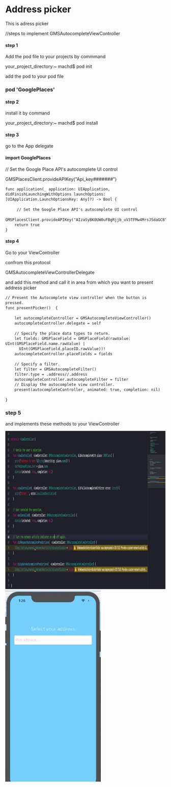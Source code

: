 # Address picker 
This is adress picker 

//steps to implement GMSAutocompleteViewController

#### step 1
Add the pod file to your projects
by commmand

your_project_directory:~ machd$ pod init

add the pod to your pod file

 ### pod 'GooglePlaces'
 
#### step 2

 install it by command

your_project_directory:~  machd$ pod install

#### step 3 
go to the App delegate 

#### import GooglePlaces

// Set the Google Place API's autocomplete UI control

GMSPlacesClient.provideAPIKey("Api_key#######")
         
         
    func application(_ application: UIApplication, didFinishLaunchingWithOptions launchOptions: [UIApplication.LaunchOptionsKey: Any]?) -> Bool {
        
         // Set the Google Place API's autocomplete UI control
         GMSPlacesClient.provideAPIKey("AIzaSyBK0UW0uFBgRjjb_uV3TFMw4MrsJSdaGC8")
        return true
    }


####  step 4
Go to your ViewController

confrom this protocol

GMSAutocompleteViewControllerDelegate

and add this method and call it in area  from which you want to present address picker


    // Present the Autocomplete view controller when the button is pressed.
    func presentPicker()  {
        
        let autocompleteController = GMSAutocompleteViewController()
        autocompleteController.delegate = self
        
        // Specify the place data types to return.
        let fields: GMSPlaceField = GMSPlaceField(rawValue: UInt(GMSPlaceField.name.rawValue) |
          UInt(GMSPlaceField.placeID.rawValue))!
        autocompleteController.placeFields = fields
        
        // Specify a filter.
        let filter = GMSAutocompleteFilter()
        filter.type = .address//.address
        autocompleteController.autocompleteFilter = filter
        // Display the autocomplete view controller.
        present(autocompleteController, animated: true, completion: nil)
        
    }
    
    


### step 5

and implements these methods to your ViewController

<img src="https://github.com/sunilkr123/AddressPicker/blob/master/attachment/Screenshot%202020-03-11%20at%202.13.59%20PM.png" width="1261" height="495">





<img src="https://raw.githubusercontent.com/sunilkr123/AddressPicker/master/attachment/addressPicker.gif" width="300" height="600">





